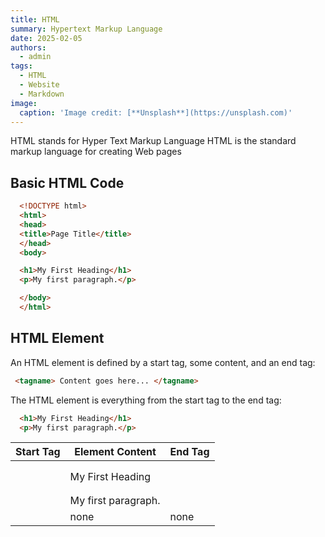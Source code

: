 ```yaml
---
title: HTML
summary: Hypertext Markup Language
date: 2025-02-05
authors:
  - admin
tags:
  - HTML
  - Website
  - Markdown
image:
  caption: 'Image credit: [**Unsplash**](https://unsplash.com)'
---
```


HTML stands for Hyper Text Markup Language
HTML is the standard markup language for creating Web pages

## Basic HTML Code

```html
  <!DOCTYPE html>
  <html>
  <head>
  <title>Page Title</title>
  </head>
  <body>

  <h1>My First Heading</h1>
  <p>My first paragraph.</p>

  </body>
  </html> 
```

## HTML Element

An HTML element is defined by a start tag, some content, and an end tag:

```html
 <tagname> Content goes here... </tagname> 
```

The HTML element is everything from the start tag to the end tag:
```html
  <h1>My First Heading</h1>
  <p>My first paragraph.</p> 
```

| Start Tag | Element Content | End Tag |
| ----------- | ----------- | ----------- |
| <h1> | My First Heading | </h1> |
| <p> | My first paragraph. | </p> |
| <br> | none | none |


